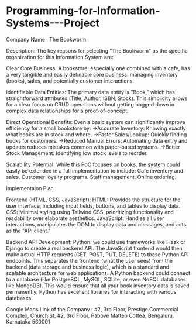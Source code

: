 # Programming-for-Information-Systems---Project
Company Name : The Bookworm

Description:
The key reasons for selecting "The Bookworm" as the specific organization for this Information System are:

Clear Core Business: A bookstore, especially one combined with a cafe, has a very tangible and easily definable core business: managing inventory (books), sales, and potentially customer interactions. 

Identifiable Data Entities: The primary data entity is "Book," which has straightforward attributes (Title, Author, ISBN, Stock). This simplicity allows for a clear focus on CRUD operations without getting bogged down in complex data relationships for a proof-of-concept.

Direct Operational Benefits: Even a basic system can significantly improve efficiency for a small bookstore by:
->Accurate Inventory: Knowing exactly what books are in stock and where.
->Faster Sales/Lookup: Quickly finding books for customers.
->Reduced Manual Errors: Automating data entry and updates reduces mistakes common with paper-based systems.
->Better Stock Management: Identifying low stock levels to reorder.

Scalability Potential: While this PoC focuses on books, the system could easily be extended in a full implementation to include:
Cafe inventory and sales.
Customer loyalty programs.
Staff management.
Online ordering.

Implementaion Plan :

Frontend (HTML, CSS, JavaScript):
HTML: Provides the structure for the user interface, including input fields, buttons, and tables to display data.
CSS: Minimal styling using Tailwind CSS, prioritizing functionality and readability over elaborate aesthetics.
JavaScript: Handles all user interactions, manipulates the DOM to display data and messages, and acts as the "API client."

Backend API Development:
Python: we could use frameworks like Flask or Django to create a real backend API. The JavaScript frontend would then make actual HTTP requests (GET, POST, PUT, DELETE) to these Python API endpoints.
This separates the frontend (what the user sees) from the backend (data storage and business logic), which is a standard and scalable architecture for web applications.
A Python backend could connect to a database (like PostgreSQL, MySQL, SQLite, or even NoSQL databases like MongoDB). This would ensure that all your book inventory data is saved permanently. Python has excellent libraries for interacting with various databases.


Google Maps Link of the Company : #2, 3rd Floor, Prestige Commercial Complex, Church St, #2, 3rd Floor, Pabove Matteo Coffea, Bengaluru, Karnataka 560001
